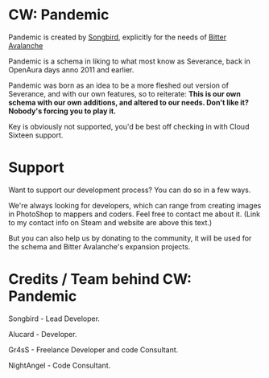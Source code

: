 # CW: Pandemic

Pandemic is created by [Songbird](http://steamcommunity.com/id/AlwaysANightmare/), explicitly for the needs of [Bitter Avalanche](http://bitter-avalanche.net/index.php)

Pandemic is a schema in liking to what most know as Severance, back in OpenAura days anno 2011 and earlier.

Pandemic was born as an idea to be a more fleshed out version of Severance, and with our own features, so to reiterate: **This is our own schema with our own additions, and altered to our needs. Don't like it? Nobody's forcing you to play it.**

Key is obviously not supported, you'd be best off checking in with Cloud Sixteen support.

# Support

Want to support our development process? You can do so in a few ways.

We're always looking for developers, which can range from creating images in PhotoShop to mappers and coders. Feel free to contact me about it. (Link to my contact info on Steam and website are above this text.)

But you can also help us by donating to the community, it will be used for the schema and Bitter Avalanche's expansion projects.

# Credits / Team behind CW: Pandemic

Songbird - Lead Developer.

Alucard - Developer.

Gr4sS - Freelance Developer and code Consultant.

NightAngel - Code Consultant.